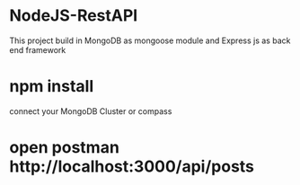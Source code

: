 # NodeJS-RestAPI
This project build in MongoDB as mongoose module and Express js as back end framework
<h1>npm install </h1>
connect your MongoDB Cluster or compass  

<h1>open postman http://localhost:3000/api/posts</h1>
